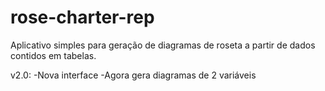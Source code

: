 # rose-charter-rep
Aplicativo simples para geração de diagramas de roseta a partir de dados contidos em tabelas.

v2.0:
-Nova interface
-Agora gera diagramas de 2 variáveis

